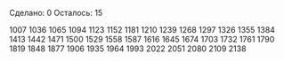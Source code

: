 Сделано: 0
Осталось: 15

1007
1036
1065
1094
1123
1152
1181
1210
1239
1268
1297
1326
1355
1384
1413
1442
1471
1500
1529
1558
1587
1616
1645
1674
1703
1732
1761
1790
1819
1848
1877
1906
1935
1964
1993
2022
2051
2080
2109
2138
 
